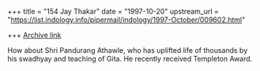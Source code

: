 +++
title = "154 Jay Thakar"
date = "1997-10-20"
upstream_url = "https://list.indology.info/pipermail/indology/1997-October/009602.html"

+++
[Archive link](https://list.indology.info/pipermail/indology/1997-October/009602.html)

How about Shri Pandurang Athawle, who has uplifted life of thousands by his
swadhyay and teaching of Gita. He recently received Templeton Award.



